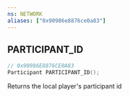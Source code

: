 ```yaml
---
ns: NETWORK
aliases: ["0x90986e8876ce0a83"]
---
```

## PARTICIPANT_ID

```c
// 0x90986E8876CE0A83
Participant PARTICIPANT_ID();
```

Returns the local player's participant id


